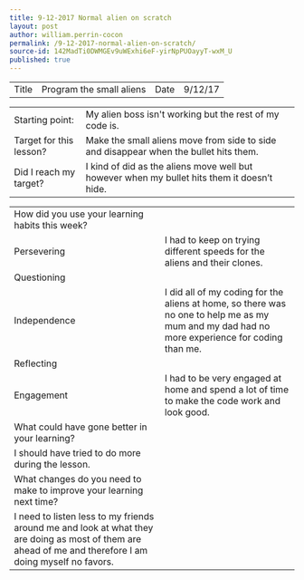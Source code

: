 ```yaml
---
title: 9-12-2017 Normal alien on scratch
layout: post
author: william.perrin-cocon
permalink: /9-12-2017-normal-alien-on-scratch/
source-id: 142MadTi0DWMGEv9uWExhi6eF-yirNpPUOayyT-wxM_U
published: true
---
```

<table>
  <tr>
    <td>Title</td>
    <td>Program the small aliens</td>
    <td>Date</td>
    <td>9/12/17</td>
  </tr>
</table>


<table>
  <tr>
    <td>Starting point:</td>
    <td>My alien boss isn't working but the rest of my code is.</td>
  </tr>
  <tr>
    <td>Target for this lesson?</td>
    <td>Make the small aliens move from side to side and disappear when the bullet hits them.</td>
  </tr>
  <tr>
    <td>Did I reach my target? </td>
    <td>I kind of did as the aliens move well but however when my bullet hits them it doesn’t hide.</td>
  </tr>
</table>


<table>
  <tr>
    <td>How did you use your learning habits this week?</td>
    <td></td>
  </tr>
  <tr>
    <td>Persevering</td>
    <td>I had to keep on trying different speeds for the aliens and their clones. </td>
  </tr>
  <tr>
    <td>Questioning</td>
    <td></td>
  </tr>
  <tr>
    <td>Independence</td>
    <td>I did all of my coding for the aliens at home, so there was no one to help me as my mum and my dad had no more experience for coding than me.</td>
  </tr>
  <tr>
    <td>Reflecting</td>
    <td></td>
  </tr>
  <tr>
    <td>Engagement</td>
    <td>I had to be very engaged at home and spend a lot of time to make the code work and look good.</td>
  </tr>
  <tr>
    <td>What could have gone better in your learning?</td>
    <td></td>
  </tr>
  <tr>
    <td>I should have tried to do more during the lesson.</td>
    <td></td>
  </tr>
  <tr>
    <td>What changes do you need to make to improve your learning next time?</td>
    <td></td>
  </tr>
  <tr>
    <td>I need to listen less to my friends around me and look at what they are doing as most of them are ahead of me and therefore I am doing myself no favors.</td>
    <td></td>
  </tr>
</table>


